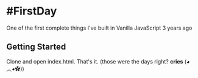 # #FirstDay

One of the first complete things I've built in Vanilla JavaScript 3 years ago

## Getting Started

Clone and open index.html. That's it. (those were the days right?  **cries** (◕︿◕✿))

